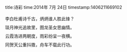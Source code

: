 title:诗彩
time:2014年 7月 24日
timestamp:1406211669102

<p style="line-height: 28px;"   >李白杜甫诗千古，炳炳谁人胜此锋？<br style="line-height: 28px;"   >琰月神光追故里，图龙圣女思幽情。<br style="line-height: 28px;"   >云霞浩进两朝度，雨彩纷呈一夜横。<br style="line-height: 28px;"   >同贺天公重抖擞，舟车不载此行功。</p><p style="line-height: 28px;"   ><br></p><wbr>
